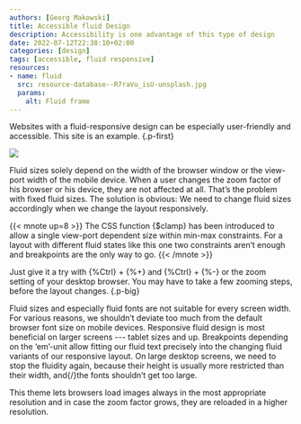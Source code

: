 ```yaml
---
authors: [Georg Makowski]
title: Accessible fluid Design
description: Accessibility is one advantage of this type of design
date: 2022-07-12T22:38:10+02:00
categories: [design]
tags: [accessible, fluid responsive]
resources:
- name: fluid
  src: resource-database--R7raVu_isU-unsplash.jpg
  params:
    alt: Fluid frame
---
```


Websites with a fluid-responsive design can be especially user-friendly and accessible. This site is an example.
{.p-first}
<!--more-->

![](fluid?ph=left&s=tiny)

Fluid sizes solely depend on the width of the browser window or the view-port width of the mobile device. When a user changes the zoom factor of his browser or his device, they are not affected at all. That’s the problem with fixed fluid sizes. The solution is obvious: We need to change fluid sizes accordingly when we change the layout responsively.

{{< mnote up=8 >}}
The CSS function {$clamp} has been introduced to allow a single view-port dependent size within min-max constraints. For a layout with different fluid states like this one two constraints aren’t enough and breakpoints are the only way to go.
{{< /mnote >}}

Just give it a try with {%Ctrl} + {%+} and {%Ctrl} + {%-} or the zoom setting of your desktop browser. You may have to take a few zooming steps, before the layout changes.
{.p-big}

Fluid sizes and especially fluid fonts are not suitable for every screen width. For various reasons, we shouldn’t deviate too much from the default browser font size on mobile devices. Responsive fluid design is most beneficial on larger screens --- tablet sizes and up. Breakpoints depending on the ‘em’-unit allow fitting our fluid text precisely into the changing fluid variants of our responsive layout. On large desktop screens, we need to stop the fluidity again, because their height is usually more restricted than their width, and{/}the fonts shouldn’t get too large.

This theme lets browsers load images always in the most appropriate resolution and in case the zoom factor grows, they are reloaded in a higher resolution.
